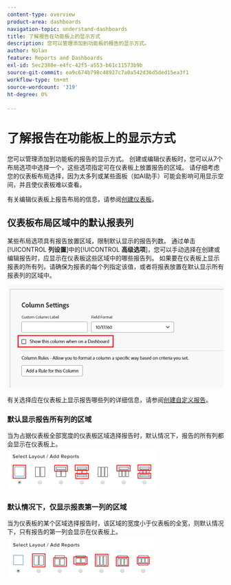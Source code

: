 ```yaml
---
content-type: overview
product-area: dashboards
navigation-topic: understand-dashboards
title: 了解报告在功能板上的显示方式
description: 您可以管理添加到功能板的报告的显示方式。
author: Nolan
feature: Reports and Dashboards
exl-id: 5ec2380e-e4fc-42f5-a553-b61c11573b9b
source-git-commit: ea9c674b798c48927c7a0a542d36d5ded15ea3f1
workflow-type: tm+mt
source-wordcount: '319'
ht-degree: 0%

---
```


# 了解报告在功能板上的显示方式

<!-- Audited: 1/2025 -->

您可以管理添加到功能板的报告的显示方式。 创建或编辑仪表板时，您可以从7个布局选项中选择一个，这些选项指定可在仪表板上放置报告的区域。 请仔细考虑您的仪表板布局选择，因为太多列或某些面板（如AI助手）可能会影响可用显示空间，并且使仪表板难以查看。

有关编辑仪表板上报告布局的信息，请参阅[创建仪表板](../../../reports-and-dashboards/dashboards/creating-and-managing-dashboards/create-dashboard.md)。

## 仪表板布局区域中的默认报表列

某些布局选项具有报告放置区域，限制默认显示的报告列数。 通过单击&#x200B;[!UICONTROL **列设置**]&#x200B;中的&#x200B;[!UICONTROL **高级选项**]，您可以手动选择在创建或编辑报告时，应显示在仪表板这些区域中的哪些报告列。 如果要在仪表板上显示报表的所有列，请确保为报表的每个列指定该值，或者将报表放置在默认显示所有报表列的区域中。

![在仪表板中显示选项](assets/show-in-dashboard.png)

有关选择应在仪表板上显示报告哪些列的详细信息，请参阅[创建自定义报告](../../../reports-and-dashboards/reports/creating-and-managing-reports/create-custom-report.md)。

### 默认显示报告所有列的区域

当为占据仪表板全部宽度的仪表板区域选择报告时，默认情况下，报告的所有列都会显示在仪表板上。\
![显示所有列选项](assets/qs-dashboard-full-reports-350x118.png)

### 默认情况下，仅显示报表第一列的区域

当为仪表板的某个区域选择报告时，该区域的宽度小于仪表板的全宽，则默认情况下，只有报告的第一列会显示在仪表板上。\
![显示第一列选项](assets/qs-dashboard-truncated-reports-350x118.png)
